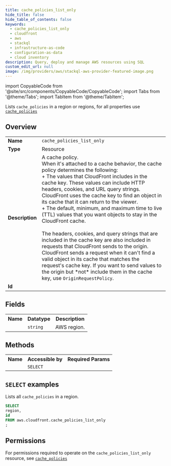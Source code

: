```yaml
---
title: cache_policies_list_only
hide_title: false
hide_table_of_contents: false
keywords:
  - cache_policies_list_only
  - cloudfront
  - aws
  - stackql
  - infrastructure-as-code
  - configuration-as-data
  - cloud inventory
description: Query, deploy and manage AWS resources using SQL
custom_edit_url: null
image: /img/providers/aws/stackql-aws-provider-featured-image.png
---
```


import CopyableCode from '@site/src/components/CopyableCode/CopyableCode';
import Tabs from '@theme/Tabs';
import TabItem from '@theme/TabItem';

Lists <code>cache_policies</code> in a region or regions, for all properties use <a href="/providers/aws/serviceName/cache_policies/"><code>cache_policies</code></a>

## Overview
<table><tbody>
<tr><td><b>Name</b></td><td><code>cache_policies_list_only</code></td></tr>
<tr><td><b>Type</b></td><td>Resource</td></tr>
<tr><td><b>Description</b></td><td>A cache policy.<br />When it's attached to a cache behavior, the cache policy determines the following:<br />+ The values that CloudFront includes in the cache key. These values can include HTTP headers, cookies, and URL query strings. CloudFront uses the cache key to find an object in its cache that it can return to the viewer.<br />+ The default, minimum, and maximum time to live (TTL) values that you want objects to stay in the CloudFront cache.<br /><br />The headers, cookies, and query strings that are included in the cache key are also included in requests that CloudFront sends to the origin. CloudFront sends a request when it can't find a valid object in its cache that matches the request's cache key. If you want to send values to the origin but *not* include them in the cache key, use <code>OriginRequestPolicy</code>.</td></tr>
<tr><td><b>Id</b></td><td><CopyableCode code="aws.cloudfront.cache_policies_list_only" /></td></tr>
</tbody></table>

## Fields
<table><tbody><tr><th>Name</th><th>Datatype</th><th>Description</th></tr><tr><td><CopyableCode code="region" /></td><td><code>string</code></td><td>AWS region.</td></tr>
</tbody></table>

## Methods

<table><tbody>
  <tr>
    <th>Name</th>
    <th>Accessible by</th>
    <th>Required Params</th>
  </tr>
  <tr>
    <td><CopyableCode code="list_resources" /></td>
    <td><code>SELECT</code></td>
    <td><CopyableCode code="region" /></td>
  </tr>
</tbody></table>

## `SELECT` examples
Lists all <code>cache_policies</code> in a region.
```sql
SELECT
region,
id
FROM aws.cloudfront.cache_policies_list_only
;
```


## Permissions

For permissions required to operate on the <code>cache_policies_list_only</code> resource, see <a href="/providers/aws/cloudfront/cache_policies/#permissions"><code>cache_policies</code></a>

